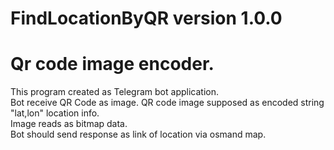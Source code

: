 # FindLocationByQR version 1.0.0
# Qr code image encoder.   
This program created as Telegram bot application.   
Bot receive QR Code as image. QR code image supposed as encoded string "lat,lon" location info.   
Image reads as bitmap data.   
Bot should send response as link of location via osmand map.    

